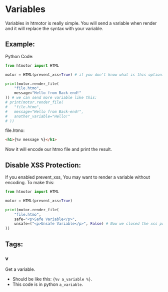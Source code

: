# Variables
Variables in htmotor is really simple. You will send a variable when render and it will replace the syntax with your variable.

## Example:
Python Code:
```py
from htmotor import HTML

motor = HTML(prevent_xss=True) # if you don't know what is this option. check PreventXSS.md

print(motor.render_file(
    "file.htmo", 
    message="Hello from Back-end!"
)) # we can send more variable like this:
# print(motor.render_file(
#   "file.htmo", 
#   message="Hello from Back-end!",
#   another_variable="Hello!"
# ))
```
file.htmo:
```html
<h1>{%v message %}</h1>
```
Now it will encode our htmo file and print the result.

## Disable XSS Protection:
If you enabled prevent_xss, You may want to render a variable without encoding. To make this:
```py
from htmotor import HTML

motor = HTML(prevent_xss=True)

print(motor.render_file(
    "file.htmo", 
    safe="<p>Safe Variable</p>",
    unsafe=("<p>Unsafe Variable</p>", False) # Now we closed the xss protection for this variable.
))
```

## Tags:
### v
Get a variable.
- Should be like this: `{%v a_variable %}`.
- This code is in python `a_variable`.